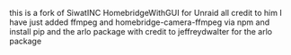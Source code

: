 this is a fork of SiwatINC HomebridgeWithGUI for Unraid
all credit to him
I have just added ffmpeg and homebridge-camera-ffmpeg via npm
and install pip and the arlo package with credit to
jeffreydwalter for the arlo package
